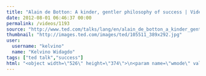 ```yaml
---
title: "Alain de Botton: A kinder, gentler philosophy of success | Video on TED.com"
date: 2012-08-01 06:46:37 00:00
permalink: /videos/1193
source: "http://www.ted.com/talks/lang/en/alain_de_botton_a_kinder_gentler_philosophy_of_success.html"
thumbnail: "http://images.ted.com/images/ted/105511_389x292.jpg"
user:
  username: "kelvino"
  name: "Kelvino Widagdo"
tags: ["ted talk","success"]
html: "<object width=\"526\" height=\"374\">\n<param name=\"wmode\" value=\"transparent\"><param name=\"movie\" value=\"http://video.ted.com/assets/player/swf/EmbedPlayer.swf\"><param name=\"allowFullScreen\" value=\"true\"><param name=\"allowScriptAccess\" value=\"always\"><param name=\"wmode\" value=\"transparent\"><param name=\"bgColor\" value=\"#ffffff\"><param name=\"flashvars\" value=\"vu=http://video.ted.com/talk/stream/2009G/Blank/AlaindeBotton_2009G-320k.mp4&amp;su=http://images.ted.com/images/ted/tedindex/embed-posters/AlaindeBotton-2009G.embed_thumbnail.jpg&amp;vw=512&amp;vh=288&amp;ap=0&amp;ti=605&amp;lang=en&amp;introDuration=15330&amp;adDuration=4000&amp;postAdDuration=830&amp;adKeys=talk=alain_de_botton_a_kinder_gentler_philosophy_of_success;year=2009;theme=not_business_as_usual;theme=unconventional_explanations;event=TEDGlobal+2009;tag=culture;tag=philosophy;tag=success;tag=work;&amp;preAdTag=tconf.ted/embed;tile=1;sz=512x288;\"><embed src=\"http://video.ted.com/assets/player/swf/EmbedPlayer.swf\" pluginspace=\"http://www.macromedia.com/go/getflashplayer\" type=\"application/x-shockwave-flash\" wmode=\"transparent\" bgcolor=\"#ffffff\" width=\"526\" height=\"374\" allowfullscreen=\"true\" allowscriptaccess=\"always\" flashvars=\"vu=http://video.ted.com/talk/stream/2009G/Blank/AlaindeBotton_2009G-320k.mp4&amp;su=http://images.ted.com/images/ted/tedindex/embed-posters/AlaindeBotton-2009G.embed_thumbnail.jpg&amp;vw=512&amp;vh=288&amp;ap=0&amp;ti=605&amp;lang=en&amp;introDuration=15330&amp;adDuration=4000&amp;postAdDuration=830&amp;adKeys=talk=alain_de_botton_a_kinder_gentler_philosophy_of_success;year=2009;theme=not_business_as_usual;theme=unconventional_explanations;event=TEDGlobal+2009;tag=culture;tag=philosophy;tag=success;tag=work;&amp;preAdTag=tconf.ted/embed;tile=1;sz=512x288;\"></embed></object>"
---
```


